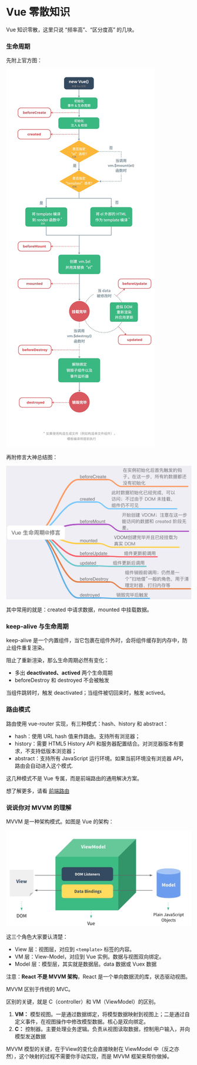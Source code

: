 # Vue 零散知识

Vue 知识零散，这里只说 “频率高”、“区分度高” 的几块。
### 生命周期

先附上官方图：

![WechatIMG250](../image/WechatIMG250.jpeg)

再附修言大神总结图：

![WechatIMG251](../image/WechatIMG251.jpeg)

其中常用的就是：created 中请求数据，mounted 中挂载数据。

### keep-alive 与生命周期

keep-alive 是一个内置组件，当它包裹在组件外时，会将组件缓存到内存中，防止组件重复渲染。

阻止了重新渲染，那么生命周期必然有变化：

* 多出 **deactivated、actived** 两个生命周期
* beforeDestroy 和 destroyed 不会被触发

当组件跳转时，触发 deactivated；当组件被切回来时，触发 actived。

### 路由模式

路由使用 vue-router 实现，有三种模式：hash、history 和 abstract：

* hash：使用 URL hash 值来作路由。支持所有浏览器；
* history：需要 HTML5 History API 和服务器配置结合。对浏览器版本有要求，不支持低版本浏览器；
* abstract：支持所有 JavaScript 运行环境。如果当前环境没有浏览器 API，路由会自动进入这个模式.

这几种模式不是 Vue 专属，而是前端路由的通用解决方案。

想了解更多，请看 [前端路由](../../points/前端路由.md)

### 说说你对 MVVM 的理解

MVVM 是一种架构模式。如图是 Vue 的架构：

![WechatIMG252](../image/WechatIMG252.jpeg)

这三个角色大家要认清楚：

* View 层：视图层，对应到 `<template>` 标签的内容。
* VM 层：View-Model，对应到 Vue 实例。数据与视图双向绑定。
* Model 层：模型层，其实就是数据层。data 数据或 Vuex 数据

注意：**React 不是 MVVM 架构**，React 是一个单向数据流的库，状态驱动视图。

MVVM 区别于传统的 MVC。

区别的关键，就是 C（controller）和 VM（ViewModel）的区别。

1. **VM：** 模型视图。一是通过数据绑定，将模型数据映射到视图上；二是通过自定义事件，在视图操作中修改模型数据。核心是双向绑定。
2. **C：** 控制器。主要处理业务逻辑。负责从视图读取数据，控制用户输入，并向模型发送数据

MVVM 模型的关键，在于View的变化会直接映射在 ViewModel 中（反之亦然），这个映射的过程不需要你手动实现，而是 MVVM 框架来帮你做掉。